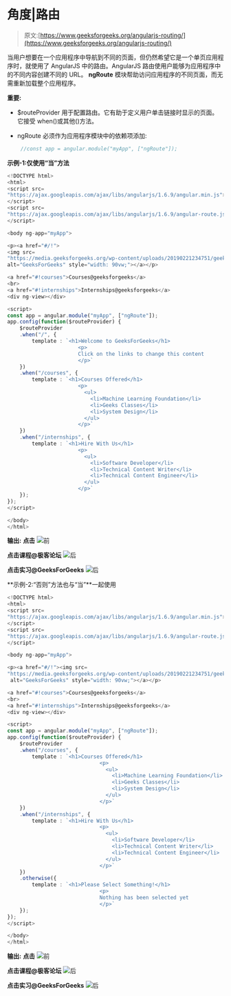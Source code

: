 # 角度|路由

> 原文:[https://www.geeksforgeeks.org/angularjs-routing/](https://www.geeksforgeeks.org/angularjs-routing/)

当用户想要在一个应用程序中导航到不同的页面，但仍然希望它是一个单页应用程序时，就使用了 AngularJS 中的路由。AngularJS 路由使用户能够为应用程序中的不同内容创建不同的 URL。 **ngRoute** 模块帮助访问应用程序的不同页面，而无需重新加载整个应用程序。

**重要:**

*   $routeProvider 用于配置路由。它有助于定义用户单击链接时显示的页面。它接受 when()或其他()方法。
*   ngRoute 必须作为应用程序模块中的依赖项添加:

    ```ts
     //const app = angular.module("myApp", ["ngRoute"]);
    ```

**示例-1:仅使用“当”方法**

```ts
<!DOCTYPE html>
<html>
<script src=
"https://ajax.googleapis.com/ajax/libs/angularjs/1.6.9/angular.min.js">
</script>
<script src=
"https://ajax.googleapis.com/ajax/libs/angularjs/1.6.9/angular-route.js">
</script>

<body ng-app="myApp">

<p><a href="#/!">
<img src=
"https://media.geeksforgeeks.org/wp-content/uploads/20190221234751/geeksforgeeks-logo1.png"
alt="GeeksForGeeks" style="width: 90vw;"></a></p>

<a href="#!courses">Courses@geeksforgeeks</a>
<br>
<a href="#!internships">Internships@geeksforgeeks</a>
<div ng-view></div>

<script>
const app = angular.module("myApp", ["ngRoute"]);
app.config(function($routeProvider) {
    $routeProvider
    .when("/", {
        template : `<h1>Welcome to GeeksForGeeks</h1>
                       <p>
                       Click on the links to change this content
                       </p>`
    })
    .when("/courses", {
        template : `<h1>Courses Offered</h1>
                       <p>
                         <ul>
                           <li>Machine Learning Foundation</li>
                           <li>Geeks Classes</li>
                           <li>System Design</li>
                         </ul>
                       </p>`
    })
    .when("/internships", {
        template : `<h1>Hire With Us</h1>
                       <p>
                         <ul>
                           <li>Software Developer</li>
                           <li>Technical Content Writer</li>
                           <li>Technical Content Engineer</li>
                         </ul>
                       </p>`
    });
});
</script>

</body>
</html>
```

**输出:**
**点击**
![](img/80e6a3eac1a59bfba1d2f4ff9a9ab38e.png)前

**点击课程@极客论坛**
![](img/a597d22d37d04b1e9fc158a9adbc7b7c.png)后

**点击实习@GeeksForGeeks**
![](img/bd314170cad0363e460eb3975e7df61d.png)后

**示例-2:“否则”方法也与“当”**一起使用

```ts
<!DOCTYPE html>
<html>
<script src=
"https://ajax.googleapis.com/ajax/libs/angularjs/1.6.9/angular.min.js">
</script>
<script src=
"https://ajax.googleapis.com/ajax/libs/angularjs/1.6.9/angular-route.js">
</script>

<body ng-app="myApp">

<p><a href="#/!"><img src=
"https://media.geeksforgeeks.org/wp-content/uploads/20190221234751/geeksforgeeks-logo1.png" 
 alt="GeeksForGeeks" style="width: 90vw;"></a></p>

<a href="#!courses">Courses@geeksforgeeks</a>
<br>
<a href="#!internships">Internships@geeksforgeeks</a>
<div ng-view></div>

<script>
const app = angular.module("myApp", ["ngRoute"]);
app.config(function($routeProvider) {
    $routeProvider
    .when("/courses", {
        template : `<h1>Courses Offered</h1>
                              <p>
                                <ul>
                                  <li>Machine Learning Foundation</li>
                                  <li>Geeks Classes</li>
                                  <li>System Design</li>
                                </ul>
                              </p>`
    })
    .when("/internships", {
        template : `<h1>Hire With Us</h1>
                              <p>
                                <ul>
                                  <li>Software Developer</li>
                                  <li>Technical Content Writer</li>
                                  <li>Technical Content Engineer</li>
                                </ul>
                              </p>`
    })
    .otherwise({
        template : `<h1>Please Select Something!</h1>
                              <p>
                              Nothing has been selected yet
                              </p>`
    });
});
</script>

</body>
</html>                    
```

**输出:**
**点击**
![](img/6e299ab13613ab1acfee760ab9f71764.png)前

**点击课程@极客论坛**
![](img/a597d22d37d04b1e9fc158a9adbc7b7c.png)后

**点击实习@GeeksForGeeks**
![](img/bd314170cad0363e460eb3975e7df61d.png)后